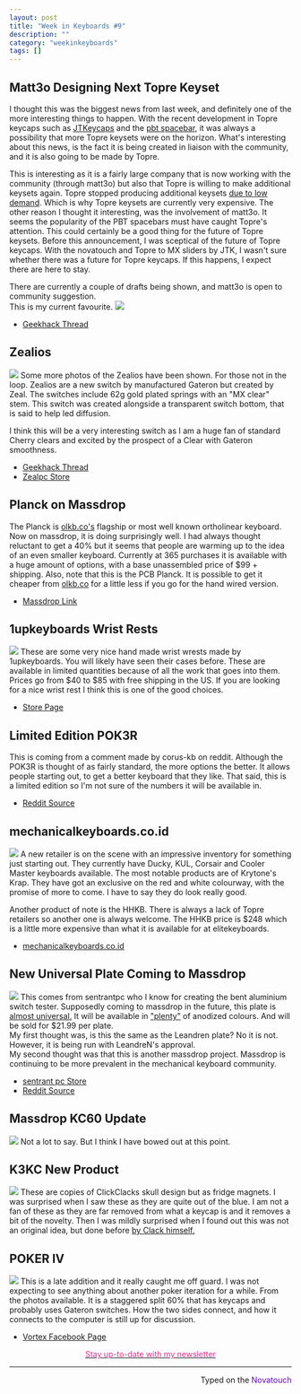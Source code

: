 ```yaml
---
layout: post
title: "Week in Keyboards #9"
description: ""
category: "weekinkeyboards"
tags: []
---
```

## Matt3o Designing Next Topre Keyset
I thought this was the biggest news from last week, and definitely one of the more interesting things to happen. With the recent development in Topre keycaps such as [JTKeycaps](https://geekhack.org/index.php?topic=71630.0) and the [pbt spacebar](https://geekhack.org/index.php?topic=72127.0), it was always a possibility that more Topre keysets were on the horizon. What's interesting about this news, is the fact it is being created in liaison with the community, and it is also going to be made by Topre.

This is interesting as it is a fairly large company that is now working with the community (through matt3o) but also that Topre is willing to make additional keysets again. Topre stopped producing additional keysets [due to low demand](http://deskthority.net/product-news-f44/topre-spare-keycaps-no-more-t7059.html). Which is why Topre keysets are currently very expensive. The other reason I thought it interesting, was the involvement of matt3o. It seems the popularity of the PBT spacebars must have caught Topre's attention. This could certainly be a good thing for the future of Topre keysets. Before this announcement, I was sceptical of the future of Topre keycaps. With the novatouch and Topre to MX sliders by JTK, I wasn't sure whether there was a future for Topre keycaps. If this happens, I expect there are here to stay.

There are currently a couple of drafts being shown, and matt3o is open to community suggestion.  
This is my current favourite.
![](http://i.imgur.com/PujK59t.png)

* [Geekhack Thread](https://geekhack.org/index.php?topic=74413.0)

## Zealios
![](http://i.imgur.com/MRL1e4I.jpg)
Some more photos of the Zealios have been shown. For those not in the loop. Zealios are a new switch by manufactured Gateron but created by Zeal. The switches include 62g gold plated springs with an "MX clear" stem. This switch was created alongside a transparent switch bottom, that is said to help led diffusion. 

I think this will be a very interesting switch as I am a huge fan of standard Cherry clears and excited by the prospect of a Clear with Gateron smoothness.

* [Geekhack Thread](https://geekhack.org/index.php?topic=69590.0)
* [Zealpc Store](http://zealpc.net/)

## Planck on Massdrop
The Planck is [olkb.co's](http://ortholinearkeyboards.com/) flagship or most well known ortholinear keyboard. Now on massdrop, it is doing surprisingly well. I had always thought reluctant to get a 40% but it seems that people are warming up to the idea of an even smaller keyboard. Currently at 365 purchases it is available with a huge amount of options, with a base unassembled price of $99 + shipping. Also, note that this is the PCB Planck. It is possible to get it cheaper from [olkb.co](http://ortholinearkeyboards.com/) for a little less if you go for the hand wired version.

* [Massdrop Link](https://www.massdrop.com/buy/planck-mechanical-keyboard?mode=guest_open)

## 1upkeyboards Wrist Rests
![](https://i.imgur.com/Wjwu74S.jpg)
These are some very nice hand made wrist wrests made by 1upkeyboards. You will likely have seen their cases before.  These are available in limited quantities because of all the work that goes into them. Prices go from $40 to $85 with free shipping in the US. If you are looking for a nice wrist rest I think this is one of the good choices.

* [Store Page](http://1upkeyboards.com/index.php?cPath=19)

## Limited Edition POK3R
This is coming from a comment made by corus-kb on reddit. Although the POK3R is thought of as fairly standard, the more options the better. It allows people starting out, to get a better keyboard that they like. That said, this is a limited edition so I'm not sure of the numbers it will be available in.

* [Reddit Source](https://www.reddit.com/r/MechanicalKeyboards/comments/3hee7k/any_updates_on_the_production_of_backlit_pok3rs/cu6rvk5)

## mechanicalkeyboards.co.id
![](http://i.imgur.com/gn9TArE.jpg)
A new retailer is on the scene with an impressive inventory for something just starting out. They currently have Ducky, KUL, Corsair and Cooler Master keyboards available. The most notable products are of Krytone's Krap. They have got an exclusive on the red and white colourway, with the promise of more to come. I have to say they do look really good.  

Another product of note is the HHKB. There is always a lack of Topre retailers so another one is always welcome. The HHKB price is $248 which is a little more expensive than what it is available for at elitekeyboards.

* [mechanicalkeyboards.co.id](http://www.mechanicalkeyboards.co.id/)

## New Universal Plate Coming to Massdrop
![](https://i.imgur.com/vuVPTHG.jpg)
This comes from sentrantpc who I know for creating the bent aluminium switch tester. Supposedly coming to massdrop in the future, this plate is [almost universal.](https://www.reddit.com/r/MechanicalKeyboards/comments/3hdrpc/photos_universal_60_plate_on_massdrop_soon/cu6kk35) It will be available in ["plenty"](https://www.reddit.com/r/MechanicalKeyboards/comments/3hdrpc/photos_universal_60_plate_on_massdrop_soon/cu6j69l) of anodized colours. And will be sold for $21.99 per plate.      
My first thought was, is this the same as the Leandren plate? No it is not. However, it is being run with LeandreN's approval.  
My second thought was that this is another massdrop project. Massdrop is continuing to be more prevalent in the mechanical keyboard community.

* [sentrant pc Store](http://sentrantpc.com/)
* [Reddit Source](http://redd.it/3hdrpc)

## Massdrop KC60 Update
![](http://i.imgur.com/mDQhU4Y.png)
Not a lot to say. But I think I have bowed out at this point.

## K3KC New Product
![](http://i.imgur.com/TUQKgXh.jpg)
These are copies of ClickClacks skull design but as fridge magnets. 
I was surprised when I saw these as they are quite out of the blue. I am not a fan of these as they are far removed from what a keycap is and it removes a bit of the novelty. Then I was mildly surprised when I found out this was not an original idea, but done before [by Clack himself.](https://geekhack.org/index.php?topic=50090.msg1089168#msg1089168)


## POKER IV
![](http://i.imgur.com/GJ58Rw5.jpg)
This is a late addition and it really caught me off guard. I was not expecting to see anything about another poker iteration for a while. From the photos available. It is a staggered split 60% that has keycaps and probably uses Gateron switches. How the two sides connect, and how it connects to the computer is still up for discussion.

* [Vortex Facebook Page](https://www.facebook.com/Vortexgear)


[<p style="text-align: center"><font color="#E62E8A">Stay up-to-date with my newsletter</font></p>](http://eepurl.com/bsc4wH)

---------------------------------
 <p style="text-align: right" title="Stock Caps">Typed on the <font color="#6600CC">Novatouch</font></p>


